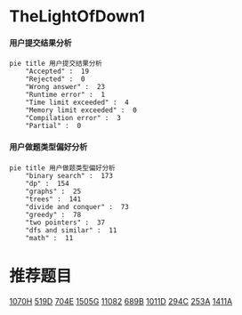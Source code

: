 # TheLightOfDown1

<!-- tabs:start -->



#### **用户提交结果分析**

```mermaid
pie title 用户提交结果分析
    "Accepted" :  19
    "Rejected" :  0
    "Wrong answer" :  23
    "Runtime error" :  1
    "Time limit exceeded" :  4
    "Memory limit exceeded" :  0
    "Compilation error" :  3
    "Partial" :  0
```

#### **用户做题类型偏好分析**

```mermaid
pie title 用户做题类型偏好分析
    "binary search" :  173
    "dp" :  154
    "graphs" :  25
    "trees" :  141
    "divide and conquer" :  73
    "greedy" :  78
    "two pointers" :  37
    "dfs and similar" :  11
    "math" :  11
```



<!-- tabs:end -->
# 推荐题目
[1070H](https://codeforces.com/contest/1070/problem/H)
[519D](https://codeforces.com/contest/519/problem/D)
[704E](https://codeforces.com/contest/704/problem/E)
[1505G](https://codeforces.com/contest/1505/problem/G)
[11082](https://codeforces.com/contest/1108/problem/2)
[689B](https://codeforces.com/contest/689/problem/B)
[1011D](https://codeforces.com/contest/1011/problem/D)
[294C](https://codeforces.com/contest/294/problem/C)
[253A](https://codeforces.com/contest/253/problem/A)
[1411A](https://codeforces.com/contest/1411/problem/A)
